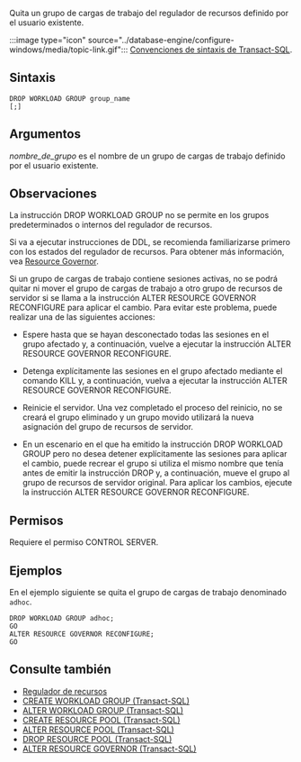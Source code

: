 Quita un grupo de cargas de trabajo del regulador de recursos definido por el usuario existente.

:::image type="icon" source="../database-engine/configure-windows/media/topic-link.gif"::: [Convenciones de sintaxis de Transact-SQL](../t-sql/language-elements/transact-sql-syntax-conventions-transact-sql.md).

## <a name="syntax"></a>Sintaxis

```syntaxsql
DROP WORKLOAD GROUP group_name
[;]
```

## <a name="arguments"></a>Argumentos

*nombre_de_grupo* es el nombre de un grupo de cargas de trabajo definido por el usuario existente.

## <a name="remarks"></a>Observaciones

La instrucción DROP WORKLOAD GROUP no se permite en los grupos predeterminados o internos del regulador de recursos.

Si va a ejecutar instrucciones de DDL, se recomienda familiarizarse primero con los estados del regulador de recursos. Para obtener más información, vea [Resource Governor](../relational-databases/resource-governor/resource-governor.md).

Si un grupo de cargas de trabajo contiene sesiones activas, no se podrá quitar ni mover el grupo de cargas de trabajo a otro grupo de recursos de servidor si se llama a la instrucción ALTER RESOURCE GOVERNOR RECONFIGURE para aplicar el cambio. Para evitar este problema, puede realizar una de las siguientes acciones:

- Espere hasta que se hayan desconectado todas las sesiones en el grupo afectado y, a continuación, vuelve a ejecutar la instrucción ALTER RESOURCE GOVERNOR RECONFIGURE.

- Detenga explícitamente las sesiones en el grupo afectado mediante el comando KILL y, a continuación, vuelva a ejecutar la instrucción ALTER RESOURCE GOVERNOR RECONFIGURE.

- Reinicie el servidor. Una vez completado el proceso del reinicio, no se creará el grupo eliminado y un grupo movido utilizará la nueva asignación del grupo de recursos de servidor.

- En un escenario en el que ha emitido la instrucción DROP WORKLOAD GROUP pero no desea detener explícitamente las sesiones para aplicar el cambio, puede recrear el grupo si utiliza el mismo nombre que tenía antes de emitir la instrucción DROP y, a continuación, mueve el grupo al grupo de recursos de servidor original. Para aplicar los cambios, ejecute la instrucción ALTER RESOURCE GOVERNOR RECONFIGURE.

## <a name="permissions"></a>Permisos

Requiere el permiso CONTROL SERVER.

## <a name="examples"></a>Ejemplos

En el ejemplo siguiente se quita el grupo de cargas de trabajo denominado `adhoc`.

```
DROP WORKLOAD GROUP adhoc;
GO
ALTER RESOURCE GOVERNOR RECONFIGURE;
GO
```

## <a name="see-also"></a>Consulte también

- [Regulador de recursos](../relational-databases/resource-governor/resource-governor.md)
- [CREATE WORKLOAD GROUP &#40;Transact-SQL&#41;](../t-sql/statements/create-workload-group-transact-sql.md)  
- [ALTER WORKLOAD GROUP &#40;Transact-SQL&#41;](../t-sql/statements/alter-workload-group-transact-sql.md)
- [CREATE RESOURCE POOL &#40;Transact-SQL&#41;](../t-sql/statements/create-resource-pool-transact-sql.md)
- [ALTER RESOURCE POOL &#40;Transact-SQL&#41;](../t-sql/statements/alter-resource-pool-transact-sql.md)
- [DROP RESOURCE POOL &#40;Transact-SQL&#41;](../t-sql/statements/drop-resource-pool-transact-sql.md)
- [ALTER RESOURCE GOVERNOR &#40;Transact-SQL&#41;](../t-sql/statements/alter-resource-governor-transact-sql.md)  